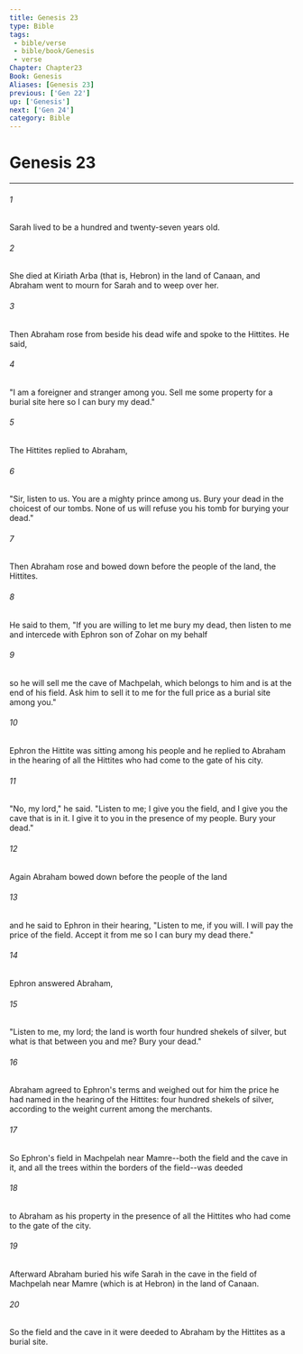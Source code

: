 ```yaml
---
title: Genesis 23
type: Bible
tags:
 - bible/verse
 - bible/book/Genesis
 - verse
Chapter: Chapter23
Book: Genesis
Aliases: [Genesis 23]
previous: ['Gen 22']
up: ['Genesis']
next: ['Gen 24']
category: Bible
---
```

# Genesis 23

***


###### 1 
Sarah lived to be a hundred and twenty-seven years old. 

###### 2 
She died at Kiriath Arba (that is, Hebron) in the land of Canaan, and Abraham went to mourn for Sarah and to weep over her. 

###### 3 
Then Abraham rose from beside his dead wife and spoke to the Hittites. He said, 

###### 4 
"I am a foreigner and stranger among you. Sell me some property for a burial site here so I can bury my dead." 

###### 5 
The Hittites replied to Abraham, 

###### 6 
"Sir, listen to us. You are a mighty prince among us. Bury your dead in the choicest of our tombs. None of us will refuse you his tomb for burying your dead." 

###### 7 
Then Abraham rose and bowed down before the people of the land, the Hittites. 

###### 8 
He said to them, "If you are willing to let me bury my dead, then listen to me and intercede with Ephron son of Zohar on my behalf 

###### 9 
so he will sell me the cave of Machpelah, which belongs to him and is at the end of his field. Ask him to sell it to me for the full price as a burial site among you." 

###### 10 
Ephron the Hittite was sitting among his people and he replied to Abraham in the hearing of all the Hittites who had come to the gate of his city. 

###### 11 
"No, my lord," he said. "Listen to me; I give you the field, and I give you the cave that is in it. I give it to you in the presence of my people. Bury your dead." 

###### 12 
Again Abraham bowed down before the people of the land 

###### 13 
and he said to Ephron in their hearing, "Listen to me, if you will. I will pay the price of the field. Accept it from me so I can bury my dead there." 

###### 14 
Ephron answered Abraham, 

###### 15 
"Listen to me, my lord; the land is worth four hundred shekels of silver, but what is that between you and me? Bury your dead." 

###### 16 
Abraham agreed to Ephron's terms and weighed out for him the price he had named in the hearing of the Hittites: four hundred shekels of silver, according to the weight current among the merchants. 

###### 17 
So Ephron's field in Machpelah near Mamre--both the field and the cave in it, and all the trees within the borders of the field--was deeded 

###### 18 
to Abraham as his property in the presence of all the Hittites who had come to the gate of the city. 

###### 19 
Afterward Abraham buried his wife Sarah in the cave in the field of Machpelah near Mamre (which is at Hebron) in the land of Canaan. 

###### 20 
So the field and the cave in it were deeded to Abraham by the Hittites as a burial site. 
